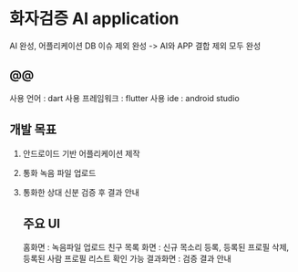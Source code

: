 # 화자검증 AI application

AI 완성, 어플리케이션 DB 이슈 제외 완성
-> AI와 APP 결합 제외 모두 완성


## @@
사용 언어 : dart
사용 프레임워크 : flutter
사용 ide : android studio

## 개발 목표
1. 안드로이드 기반 어플리케이션 제작
2. 통화 녹음 파일 업로드
3. 통화한 상대 신분 검증 후 결과 안내

   ## 주요 UI
   홈화면 : 녹음파일 업로드
   친구 목록 화면 : 신규 목소리 등록, 등록된 프로필 삭제, 등록된 사람 프로필 리스트 확인 가능
   결과화면 : 검증 결과 안내

